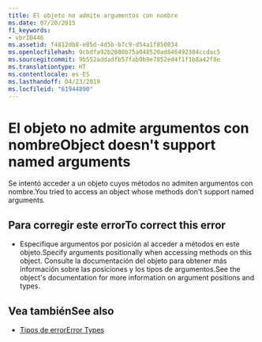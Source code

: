 ```yaml
---
title: El objeto no admite argumentos con nombre
ms.date: 07/20/2015
f1_keywords:
- vbrID446
ms.assetid: f4812db8-e85d-4d5b-b7c9-d54a1f850034
ms.openlocfilehash: 9cbdfa92b2880b75a048520ad846492304ccdac5
ms.sourcegitcommit: 9b552addadfb57fab0b9e7852ed4f1f1b8a42f8e
ms.translationtype: HT
ms.contentlocale: es-ES
ms.lasthandoff: 04/23/2019
ms.locfileid: "61944890"
---
```

# <a name="object-doesnt-support-named-arguments"></a><span data-ttu-id="8dd83-102">El objeto no admite argumentos con nombre</span><span class="sxs-lookup"><span data-stu-id="8dd83-102">Object doesn't support named arguments</span></span>
<span data-ttu-id="8dd83-103">Se intentó acceder a un objeto cuyos métodos no admiten argumentos con nombre.</span><span class="sxs-lookup"><span data-stu-id="8dd83-103">You tried to access an object whose methods don't support named arguments.</span></span>  
  
## <a name="to-correct-this-error"></a><span data-ttu-id="8dd83-104">Para corregir este error</span><span class="sxs-lookup"><span data-stu-id="8dd83-104">To correct this error</span></span>  
  
- <span data-ttu-id="8dd83-105">Especifique argumentos por posición al acceder a métodos en este objeto.</span><span class="sxs-lookup"><span data-stu-id="8dd83-105">Specify arguments positionally when accessing methods on this object.</span></span> <span data-ttu-id="8dd83-106">Consulte la documentación del objeto para obtener más información sobre las posiciones y los tipos de argumentos.</span><span class="sxs-lookup"><span data-stu-id="8dd83-106">See the object's documentation for more information on argument positions and types.</span></span>  
  
## <a name="see-also"></a><span data-ttu-id="8dd83-107">Vea también</span><span class="sxs-lookup"><span data-stu-id="8dd83-107">See also</span></span>

- [<span data-ttu-id="8dd83-108">Tipos de error</span><span class="sxs-lookup"><span data-stu-id="8dd83-108">Error Types</span></span>](../../visual-basic/programming-guide/language-features/error-types.md)
